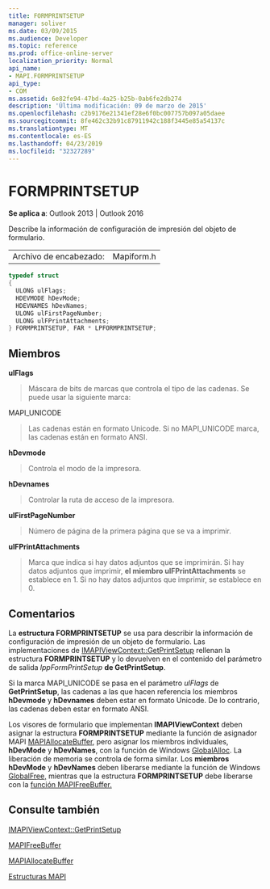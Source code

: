 ```yaml
---
title: FORMPRINTSETUP
manager: soliver
ms.date: 03/09/2015
ms.audience: Developer
ms.topic: reference
ms.prod: office-online-server
localization_priority: Normal
api_name:
- MAPI.FORMPRINTSETUP
api_type:
- COM
ms.assetid: 6e82fe94-47bd-4a25-b25b-0ab6fe2db274
description: 'Última modificación: 09 de marzo de 2015'
ms.openlocfilehash: c2b9176e21341ef28e6f0bc007757b097a05daee
ms.sourcegitcommit: 8fe462c32b91c87911942c188f3445e85a54137c
ms.translationtype: MT
ms.contentlocale: es-ES
ms.lasthandoff: 04/23/2019
ms.locfileid: "32327289"
---
```

# <a name="formprintsetup"></a>FORMPRINTSETUP

  
  
**Se aplica a**: Outlook 2013 | Outlook 2016 
  
Describe la información de configuración de impresión del objeto de formulario. 
  
|||
|:-----|:-----|
|Archivo de encabezado:  <br/> |Mapiform.h  <br/> |
   
```cpp
typedef struct
{
  ULONG ulFlags;
  HDEVMODE hDevMode;
  HDEVNAMES hDevNames;
  ULONG ulFirstPageNumber;
  ULONG ulFPrintAttachments;
} FORMPRINTSETUP, FAR * LPFORMPRINTSETUP;

```

## <a name="members"></a>Miembros

 **ulFlags**
  
> Máscara de bits de marcas que controla el tipo de las cadenas. Se puede usar la siguiente marca:
    
MAPI_UNICODE 
  
> Las cadenas están en formato Unicode. Si no MAPI_UNICODE marca, las cadenas están en formato ANSI.
    
 **hDevmode**
  
> Controla el modo de la impresora.
    
 **hDevnames**
  
> Controlar la ruta de acceso de la impresora.
    
 **ulFirstPageNumber**
  
> Número de página de la primera página que se va a imprimir.
    
 **ulFPrintAttachments**
  
> Marca que indica si hay datos adjuntos que se imprimirán. Si hay datos adjuntos que imprimir, **el miembro ulFPrintAttachments** se establece en 1. Si no hay datos adjuntos que imprimir, se establece en 0. 
    
## <a name="remarks"></a>Comentarios

La **estructura FORMPRINTSETUP** se usa para describir la información de configuración de impresión de un objeto de formulario. Las implementaciones de [IMAPIViewContext::GetPrintSetup](imapiviewcontext-getprintsetup.md) rellenan la estructura **FORMPRINTSETUP** y lo devuelven en el contenido del parámetro de salida  _lppFormPrintSetup_ **de GetPrintSetup**.
  
Si la marca MAPI_UNICODE se pasa en el parámetro  _ulFlags_ de **GetPrintSetup**, las cadenas a las que hacen referencia los miembros **hDevmode** y **hDevnames** deben estar en formato Unicode. De lo contrario, las cadenas deben estar en formato ANSI. 
  
Los visores de formulario que implementan **IMAPIViewContext** deben asignar la estructura **FORMPRINTSETUP** mediante la función de asignador MAPI [MAPIAllocateBuffer](mapiallocatebuffer.md), pero asignar los miembros individuales, **hDevMode** y **hDevNames**, con la función de Windows [GlobalAlloc](https://go.microsoft.com/fwlink/?LinkId=132110). La liberación de memoria se controla de forma similar. Los **miembros hDevMode** y **hDevNames** deben liberarse mediante la función de Windows [GlobalFree,](https://go.microsoft.com/fwlink/?LinkId=132108) mientras que la estructura **FORMPRINTSETUP** debe liberarse con la [función MAPIFreeBuffer.](mapifreebuffer.md) 
  
## <a name="see-also"></a>Consulte también



[IMAPIViewContext::GetPrintSetup](imapiviewcontext-getprintsetup.md)
  
[MAPIFreeBuffer](mapifreebuffer.md)
  
[MAPIAllocateBuffer](mapiallocatebuffer.md)


[Estructuras MAPI](mapi-structures.md)

